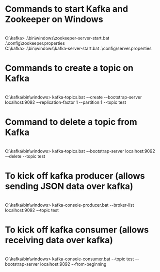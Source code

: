 # Commands to start Kafka and Zookeeper on Windows
<br>
C:\kafka> .\bin\windows\zookeeper-server-start.bat .\config\zookeeper.properties <br>
C:\kafka> .\bin\windows\kafka-server-start.bat .\config\server.properties <br>

# Commands to create a topic on Kafka
<br>
C:\kafka\bin\windows> kafka-topics.bat --create --bootstrap-server localhost:9092 --replication-factor 1 --partition 1 --topic test <br>

# Command to delete a topic from Kafka
<br>
C:\kafka\bin\windows> kafka-topics.bat --bootstrap-server localhost:9092 --delete --topic test <br>

# To kick off kafka producer (allows sending JSON data over kafka)
<br>
C:\kafka\bin\windows> kafka-console-producer.bat --broker-list localhost:9092 --topic test <br>

# To kick off kafka consumer (allows receiving data over kafka)
<br>
C:\kafka\bin\windows> kafka-console-consumer.bat --topic test --bootstrap-server localhost:9092 --from-beginning <br>